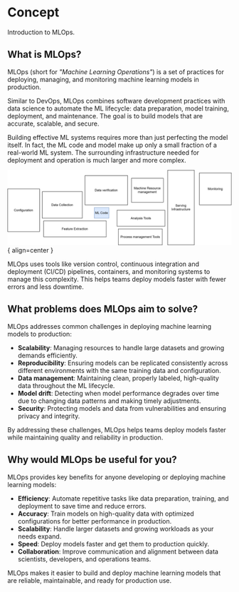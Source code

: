 # Concept

Introduction to MLOps.

## What is MLOps?

MLOps (short for _"Machine Learning Operations"_) is a set of practices for
deploying, managing, and monitoring machine learning models in production.

Similar to DevOps, MLOps combines software development practices with data
science to automate the ML lifecycle: data preparation, model training,
deployment, and maintenance. The goal is to build models that are accurate,
scalable, and secure.

Building effective ML systems requires more than just perfecting the model
itself. In fact, the ML code and model make up only a small fraction of a
real-world ML system. The surrounding infrastructure needed for deployment and
operation is much larger and more complex.

![ML system](assets/images/ml_system.svg){ align=center }

MLOps uses tools like version control, continuous integration and deployment
(CI/CD) pipelines, containers, and monitoring systems to manage this complexity.
This helps teams deploy models faster with fewer errors and less downtime.

## What problems does MLOps aim to solve?

MLOps addresses common challenges in deploying machine learning models to
production:

- **Scalability**: Managing resources to handle large datasets and growing
  demands efficiently.
- **Reproducibility**: Ensuring models can be replicated consistently across
  different environments with the same training data and configuration.
- **Data management**: Maintaining clean, properly labeled, high-quality data
  throughout the ML lifecycle.
- **Model drift**: Detecting when model performance degrades over time due to
  changing data patterns and making timely adjustments.
- **Security**: Protecting models and data from vulnerabilities and ensuring
  privacy and integrity.

By addressing these challenges, MLOps helps teams deploy models faster while
maintaining quality and reliability in production.

## Why would MLOps be useful for you?

MLOps provides key benefits for anyone developing or deploying machine learning
models:

- **Efficiency**: Automate repetitive tasks like data preparation, training, and
  deployment to save time and reduce errors.
- **Accuracy**: Train models on high-quality data with optimized configurations
  for better performance in production.
- **Scalability**: Handle larger datasets and growing workloads as your needs
  expand.
- **Speed**: Deploy models faster and get them to production quickly.
- **Collaboration**: Improve communication and alignment between data
  scientists, developers, and operations teams.

MLOps makes it easier to build and deploy machine learning models that are
reliable, maintainable, and ready for production use.
